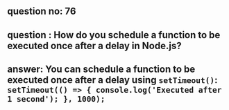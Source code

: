 
      
## question no: 76

## question : How do you schedule a function to be executed once after a delay in Node.js?

## answer: You can schedule a function to be executed once after a delay using `setTimeout()`: `setTimeout(() => { console.log('Executed after 1 second'); }, 1000);`
      